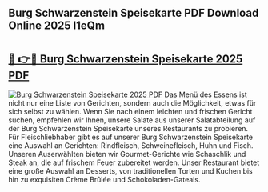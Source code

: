 ## Burg Schwarzenstein Speisekarte PDF Download Online 2025 l1eQm

# <h2><a href="http://gc6car.nevu.top/?p=Burg+Schwarzenstein+Speisekarte">🔗 👉🔴 Burg Schwarzenstein Speisekarte 2025 PDF</a></h2>

[![Burg Schwarzenstein Speisekarte 2025 PDF](https://i.imgur.com/dBaPXMq.png)](http://gc6car.nevu.top/?p=Burg+Schwarzenstein+Speisekarte)
Das Menü des Essens ist nicht nur eine Liste von Gerichten, sondern auch die Möglichkeit, etwas für sich selbst zu wählen. Wenn Sie nach einem leichten und frischen Gericht suchen, empfehlen wir Ihnen, unsere Salate aus unserer Salatabteilung auf der Burg Schwarzenstein Speisekarte unseres Restaurants zu probieren. Für Fleischliebhaber gibt es auf unserer Burg Schwarzenstein Speisekarte eine Auswahl an Gerichten: Rindfleisch, Schweinefleisch, Huhn und Fisch. Unseren Auserwählten bieten wir Gourmet-Gerichte wie Schaschlik und Steak an, die auf frischem Feuer zubereitet werden. Unser Restaurant bietet eine große Auswahl an Desserts, von traditionellen Torten und Kuchen bis hin zu exquisiten Crème Brûlée und Schokoladen-Gateais.
